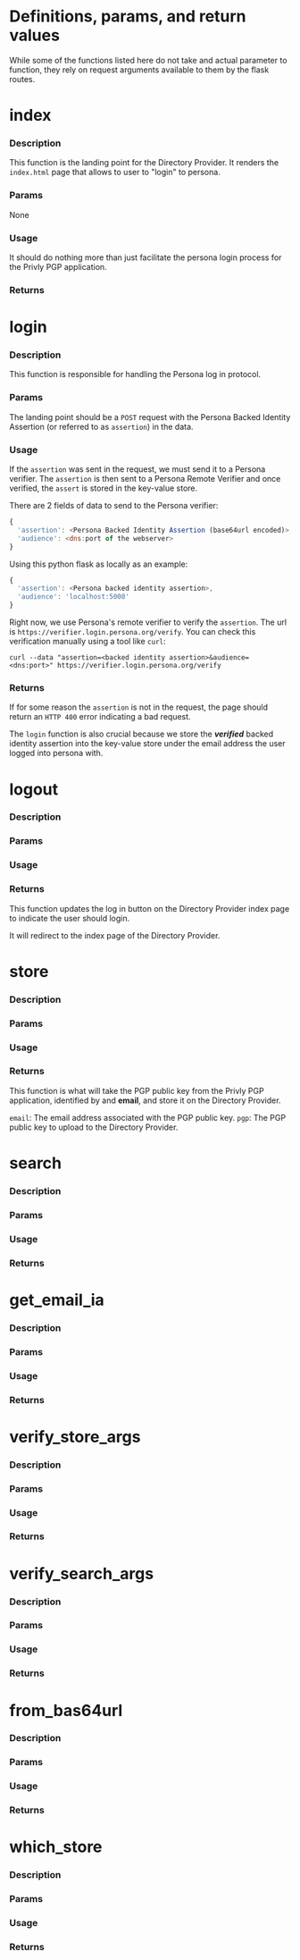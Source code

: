 # Definitions, params, and return values
While some of the functions listed here do not take and actual parameter to function, they rely on request arguments available to them by the flask routes.


index
=====
### Description
This function is the landing point for the Directory Provider.
It renders the ```index.html``` page that allows to user to "login" to persona.

### Params
None

### Usage
It should do nothing more than just facilitate the persona login process for the Privly PGP application.

### Returns

login
=====
### Description
This function is responsible for handling the Persona log in protocol.

### Params
The landing point should be a ```POST``` request with the Persona Backed Identity Assertion (or referred to as ```assertion```) in the data.
### Usage
If the ```assertion``` was sent in the request, we must send it to a Persona verifier. The ```assertion``` is then sent to a Persona Remote Verifier and once verified, the ```assert``` is stored in the key-value store.

There are 2 fields of data to send to the Persona verifier:

```javascript
{
  'assertion': <Persona Backed Identity Assertion (base64url encoded)>,
  'audience': <dns:port of the webserver>
}
```

Using this python flask as locally as an example:
```javascript
{
  'assertion': <Persona backed identity assertion>,
  'audience': 'localhost:5000'
}
```

Right now, we use Persona's remote verifier to verify the ```assertion```. The url is ```https://verifier.login.persona.org/verify```.
You can check this verification manually using a tool like ```curl```:

```
curl --data "assertion=<backed identity assertion>&audience=<dns:port>" https://verifier.login.persona.org/verify
```

### Returns
If for some reason the ```assertion``` is not in the request, the page should return an ```HTTP 400``` error indicating a bad request.

The ```login``` function is also crucial because we store the **_verified_** backed identity assertion into the key-value store under the email address the user logged into persona with.

logout
======
### Description
### Params
### Usage
### Returns
This function updates the log in button on the Directory Provider index page to indicate the user should login.

It will redirect to the index page of the Directory Provider.

store
=====
### Description
### Params
### Usage
### Returns
This function is what will take the PGP public key from the Privly PGP application, identified by and **email**, and store it on the Directory Provider.

```email```: The email address associated with the PGP public key.
```pgp```: The PGP public key to upload to the Directory Provider.



search
======
### Description
### Params
### Usage
### Returns

get_email_ia
============
### Description
### Params
### Usage
### Returns

verify_store_args
=================
### Description
### Params
### Usage
### Returns

verify_search_args
==================
### Description
### Params
### Usage
### Returns

from_bas64url
=============
### Description
### Params
### Usage
### Returns

which_store
===========
### Description
### Params
### Usage
### Returns